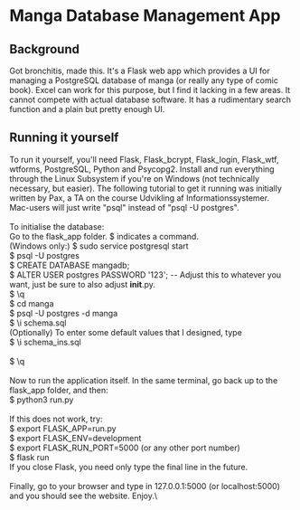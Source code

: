 # Manga Database Management App

## Background
Got bronchitis, made this.
It's a Flask web app which provides a UI for managing a PostgreSQL database of manga (or really any type of comic book). Excel can work for this purpose, but I find it lacking in a few areas. It cannot compete with actual database software.
It has a rudimentary search function and a plain but pretty enough UI.

## Running it yourself
To run it yourself, you'll need Flask, Flask_bcrypt, Flask_login, Flask_wtf, wtforms, PostgreSQL, Python and Psycopg2. Install and run everything through the Linux Subsystem if you're on Windows (not technically necessary, but easier).
The following tutorial to get it running was initially written by Pax, a TA on the course Udvikling af Informationssystemer.\
Mac-users will just write "psql" instead of "psql -U postgres".\
\
To initialise the database:\
Go to the flask_app folder. $ indicates a command.\
(Windows only:) $ sudo service postgresql start\
$ psql -U postgres\
$ CREATE DATABASE mangadb;\
$ ALTER USER postgres PASSWORD '123'; -- Adjust this to whatever you want, just be sure to also adjust __init__.py.\
$ \\q\
$ cd manga\
$ psql -U postgres -d manga\
$ \\i schema.sql\
(Optionally) To enter some default values that I designed, type\
$ \\i schema_ins.sql\
\
$ \\q\
\
Now to run the application itself. In the same terminal, go back up to the flask_app folder, and then:\
$ python3 run.py\
\
If this does not work, try:\
$ export FLASK_APP=run.py\
$ export FLASK_ENV=development\
$ export FLASK_RUN_PORT=5000   (or any other port number)\
$ flask run\
If you close Flask, you need only type the final line in the future.\
\
Finally, go to your browser and type in 127.0.0.1:5000 (or localhost:5000) and you should see the website. Enjoy.\